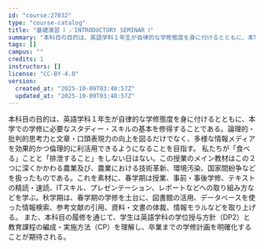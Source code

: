 ```yaml
---
id: "course:27032"
type: "course-catalog"
title: "基礎演習 Ⅰ ／INTRODUCTORY SEMINAR Ⅰ"
summary: "本科目の目的は、英語学科１年生が自律的な学修態度を身に付けるとともに、本学での学修に必要なスタディー・スキルの基本を修得することである。論理的・批判的思考力と文章・口頭表現力の向上を図るだけでなく、多様な情報メディアを効果的かつ倫理的に利活…"
tags: []
campus: ""
credits: 1
instructors: []
license: "CC-BY-4.0"
version:
  created_at: "2025-10-09T03:48:57Z"
  updated_at: "2025-10-09T03:48:57Z"
---
```

本科目の目的は、英語学科１年生が自律的な学修態度を身に付けるとともに、本学での学修に必要なスタディー・スキルの基本を修得することである。論理的・批判的思考力と文章・口頭表現力の向上を図るだけでなく、多様な情報メディアを効果的かつ倫理的に利活用できるようになることを目指す。 私たちが「食べる」ことと「排泄すること」をしない日はない。この授業のメイン教材はこの２つに深くかかわる農業及び、農業における技術革新、環境汚染、国家間紛争などを扱ったものである。これを素材に、春学期は授業、事前・事後学修、テキストの精読・速読、ITスキル、プレゼンテーション、レポートなどへの取り組み方などを学ぶ。秋学期は、春学期の学修を土台に、図書館の活用、データベースを使った情報検索、参考文献の引用、資料・文書の体裁、情報モラルなどを取り上げる。 また、本科目の履修を通じて、学生は英語学科の学位授与方針（DP2）と教育課程の編成・実施方法（CP）を理解し、卒業までの学修計画を明確化することが期待される。
